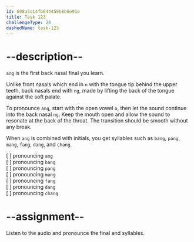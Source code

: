 ```yaml
---
id: 608a5a14fb644459b8b6e91e
title: Task 123
challengeType: 24
dashedName: task-123
---
```


<!--SPEAKING-->

<!-- (Audio) A: ang, bang, pang, mang, fang, dang, lang -->

# --description--

`ang` is the first back nasal final you learn.

Unlike front nasals which end in `n` with the tongue tip behind the upper teeth, back nasals end with `ng`, made by lifting the back of the tongue against the soft palate.

To pronounce `ang`, start with the open vowel `a`, then let the sound continue into the back nasal `ng`. Keep the mouth open and allow the sound to resonate at the back of the throat. The transition should be smooth without any break.

When `ang` is combined with initials, you get syllables such as `bang`, `pang`, `mang`, `fang`, `dang`, and `chang`.

[ ] pronouncing `ang`  
[ ] pronouncing `bang`  
[ ] pronouncing `pang`  
[ ] pronouncing `mang`  
[ ] pronouncing `fang`  
[ ] pronouncing `dang`  
[ ] pronouncing `chang`

# --assignment--

Listen to the audio and pronounce the final and syllables.
